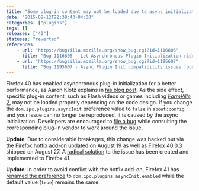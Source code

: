 ```yaml
---
title: "Some plug-in content may not be loaded due to async initialization"
date: "2015-08-12T22:39:43-04:00"
categories: ["plugins"]
tags: []
releases: ["40"]
statuses: "reverted"
references:
    - url: "https://bugzilla.mozilla.org/show_bug.cgi?id=1116806"
      title: "Bug 1116806 - Let Asynchronous Plugin Initialization ride the train"
    - url: "https://bugzilla.mozilla.org/show_bug.cgi?id=1195607"
      title: "Bug 1195607 - Async Plugin Init compatibility issues found on release channel"
---
```

Firefox 40 has enabled asynchronous plug-in initialization for a better performance, as Aaron Klotz explains in [his blog post](http://dblohm7.ca/blog/2014/06/17/asynchronous-plugin-initialization-an-introduction/). As the side effect, specific plug-in content, such as Flash videos or games including [*FarmVille 2*](https://bugzilla.mozilla.org/show_bug.cgi?id=1194958), may not be loaded properly depending on the code design. If you change the `dom.ipc.plugins.asyncInit` preference value to `false` in `about:config` and your issue can no longer be reproduced, it is caused by the async initialization. Developers are encouraged to [file a bug](https://bugzilla.mozilla.org/enter_bug.cgi?product=Core&component=Plug-ins&blocked=1195607) while consulting the corresponding plug-in vendor to work around the issue.

**Update**: Due to considerable breakages, this change was backed out via the [Firefox hotfix add-on](https://bugzilla.mozilla.org/show_bug.cgi?id=1196000) updated on <time datetime="2015-08-19">August 19</time> as well as [Firefox 40.0.3](https://bugzilla.mozilla.org/show_bug.cgi?id=1198590) shipped on <time datetime="2015-08-27">August 27</time>. A [radical solution](https://bugzilla.mozilla.org/show_bug.cgi?id=1194600) to the issue has been created and implemented to Firefox 41.

**Update**: In order to avoid conflict with the hotfix add-on, Firefox 41 has [renamed the preference](https://bugzilla.mozilla.org/show_bug.cgi?id=1200698) to `dom.ipc.plugins.asyncInit.enabled` while the default value (`true`) remains the same.

